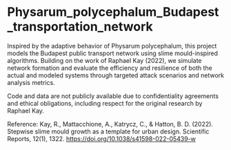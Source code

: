 # Physarum_polycephalum_Budapest_transportation_network
Inspired by the adaptive behavior of Physarum polycephalum, this project models the Budapest public transport network using slime mould-inspired algorithms. Building on the work of Raphael Kay (2022), we simulate network formation and evaluate the efficiency and resilience of both the actual and modeled systems through targeted attack scenarios and network analysis metrics.

Code and data are not publicly available due to confidentiality agreements and ethical obligations, including respect for the original research by Raphael Kay.

Reference:
Kay, R., Mattacchione, A., Katrycz, C., & Hatton, B. D. (2022). Stepwise slime mould growth as a template for urban design. Scientific Reports, 12(1), 1322. https://doi.org/10.1038/s41598-022-05439-w